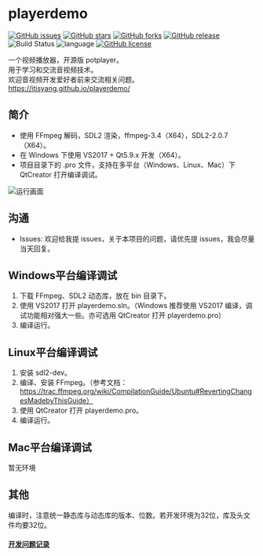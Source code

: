 # playerdemo


[![GitHub issues](https://img.shields.io/github/issues/itisyang/playerdemo.svg)](https://github.com/itisyang/playerdemo/issues)
[![GitHub stars](https://img.shields.io/github/stars/itisyang/playerdemo.svg)](https://github.com/itisyang/playerdemo/stargazers)
[![GitHub forks](https://img.shields.io/github/forks/itisyang/playerdemo.svg)](https://github.com/itisyang/playerdemo/network)
[![GitHub release](https://img.shields.io/github/release/itisyang/playerdemo.svg)](https://github.com/itisyang/playerdemo/releases)
![Build Status](https://travis-ci.org/itisyang/playerdemo.svg?branch=master)
![language](https://img.shields.io/badge/language-c++-DeepPink.svg)
[![GitHub license](https://img.shields.io/github/license/itisyang/playerdemo.svg)](https://github.com/itisyang/playerdemo/blob/master/LICENSE)

一个视频播放器，开源版 potplayer。  
用于学习和交流音视频技术。  
欢迎音视频开发爱好者前来交流相关问题。  
https://itisyang.github.io/playerdemo/

## 简介
- 使用 FFmpeg 解码，SDL2 渲染，ffmpeg-3.4（X64），SDL2-2.0.7（X64）。  
- 在 Windows 下使用 VS2017 + Qt5.9.x 开发（X64）。  
- 项目目录下的 .pro 文件，支持在多平台（Windows、Linux、Mac）下 QtCreator 打开编译调试。  

![运行画面](https://raw.githubusercontent.com/itisyang/MyImages/master/playerdemo/0.png)

## 沟通
- Issues: 欢迎给我提 issues，关于本项目的问题，请优先提 issues，我会尽量当天回复。

## Windows平台编译调试
1. 下载 FFmpeg、SDL2 动态库，放在 bin 目录下。  
2. 使用 VS2017 打开 playerdemo.sln。（Windows 推荐使用 VS2017 编译，调试功能相对强大一些。亦可选用 QtCreator 打开 playerdemo.pro）  
3. 编译运行。  

## Linux平台编译调试
1. 安装 sdl2-dev。  
2. 编译、安装 FFmpeg。（参考文档：https://trac.ffmpeg.org/wiki/CompilationGuide/Ubuntu#RevertingChangesMadebyThisGuide）  
3. 使用 QtCreator 打开 playerdemo.pro。  
4. 编译运行。  

## Mac平台编译调试

暂无环境

## 其他

编译时，注意统一静态库与动态库的版本、位数。若开发环境为32位，库及头文件均要32位。


#### [开发问题记录](https://github.com/itisyang/playerdemo/blob/master/note.md)